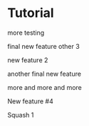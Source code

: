# Tutorial

more testing

final new feature other 3

new feature 2

another final new feature

more and more and more

New feature #4

Squash 1